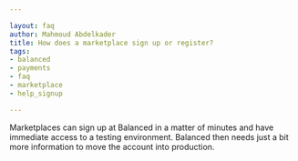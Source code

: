 ```yaml
---

layout: faq
author: Mahmoud Abdelkader
title: How does a marketplace sign up or register?
tags:
- balanced
- payments
- faq
- marketplace
- help_signup

---
```


Marketplaces can sign up at Balanced in a matter of minutes and have immediate access to a testing environment. Balanced then needs just a bit more information to move the account into production.
